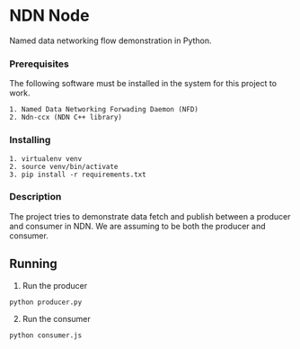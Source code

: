# NDN Node

Named data networking flow demonstration in Python.

### Prerequisites
The following software must be installed in the system for this
project to work.

```
1. Named Data Networking Forwading Daemon (NFD)
2. Ndn-ccx (NDN C++ library)
```

### Installing

```
1. virtualenv venv
2. source venv/bin/activate 
3. pip install -r requirements.txt
```

### Description
The project tries to demonstrate data fetch and publish
between a producer and consumer in NDN. We are assuming to be
both the producer and consumer.

## Running 

1. Run the producer
```
python producer.py
```
2. Run the consumer
```
python consumer.js
```

